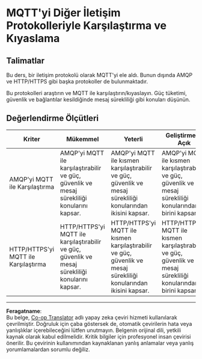 <!--
CO_OP_TRANSLATOR_METADATA:
{
  "original_hash": "0d4033cdd7b5b5475c63770102e38480",
  "translation_date": "2025-08-28T03:33:29+00:00",
  "source_file": "1-getting-started/lessons/4-connect-internet/assignment.md",
  "language_code": "tr"
}
-->
# MQTT'yi Diğer İletişim Protokolleriyle Karşılaştırma ve Kıyaslama

## Talimatlar

Bu ders, bir iletişim protokolü olarak MQTT'yi ele aldı. Bunun dışında AMQP ve HTTP/HTTPS gibi başka protokoller de bulunmaktadır.

Bu protokolleri araştırın ve MQTT ile karşılaştırın/kıyaslayın. Güç tüketimi, güvenlik ve bağlantılar kesildiğinde mesaj sürekliliği gibi konuları düşünün.

## Değerlendirme Ölçütleri

| Kriter | Mükemmel | Yeterli | Geliştirmeye Açık |
| -------- | --------- | -------- | ----------------- |
| AMQP'yi MQTT ile Karşılaştırma | AMQP'yi MQTT ile karşılaştırabilir ve güç, güvenlik ve mesaj sürekliliği konularını kapsar. | AMQP'yi MQTT ile kısmen karşılaştırabilir ve güç, güvenlik ve mesaj sürekliliği konularından ikisini kapsar. | AMQP'yi MQTT ile kısmen karşılaştırabilir ve güç, güvenlik ve mesaj sürekliliği konularından birini kapsar. |
| HTTP/HTTPS'yi MQTT ile Karşılaştırma | HTTP/HTTPS'yi MQTT ile karşılaştırabilir ve güç, güvenlik ve mesaj sürekliliği konularını kapsar. | HTTP/HTTPS'yi MQTT ile kısmen karşılaştırabilir ve güç, güvenlik ve mesaj sürekliliği konularından ikisini kapsar. | HTTP/HTTPS'yi MQTT ile kısmen karşılaştırabilir ve güç, güvenlik ve mesaj sürekliliği konularından birini kapsar. |

---

**Feragatname**:  
Bu belge, [Co-op Translator](https://github.com/Azure/co-op-translator) adlı yapay zeka çeviri hizmeti kullanılarak çevrilmiştir. Doğruluk için çaba göstersek de, otomatik çevirilerin hata veya yanlışlıklar içerebileceğini lütfen unutmayın. Belgenin orijinal dili, yetkili kaynak olarak kabul edilmelidir. Kritik bilgiler için profesyonel insan çevirisi önerilir. Bu çevirinin kullanımından kaynaklanan yanlış anlamalar veya yanlış yorumlamalardan sorumlu değiliz.